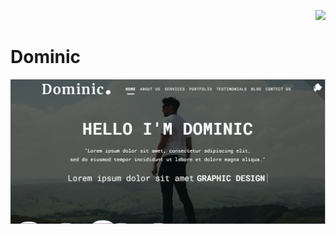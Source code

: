 <p align="right"><a href="https://github.com/franckdun/Visualfolio/blob/main/README.md"> <img src="https://img.shields.io/badge/Go%20to-visualfolio-blueviolet"> </a></p>

# Dominic

[![img contact](./images/readme.PNG)](https://franckdun.github.io/Dominic/)